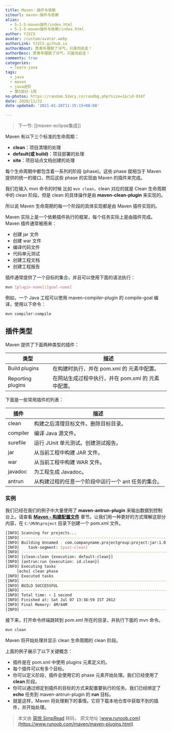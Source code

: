 ```yaml
---
title: Maven：插件与依赖
siteurl: maven-插件与依赖
alias:
  - 5-1-5-maven插件/index.html
  - 5-1-5-maven插件与依赖/index.html
author: YJ2CS
avatar: /custom/avatar.webp
authorLink: YJ2CS.github.io
authorAbout: 愿青年摆脱了冷气，只是向前走！
authorDesc: 愿青年摆脱了冷气，只是向前走！
comments: true
categories:
  - learn-java
tags:
  - java
  - maven
  - java进阶
  - 第5部分-1周
no-photos: https://random.52ecy.cn/randbg.php?size=1&rid-916f
date: 2020/11/22
date updated: '2021-01-28T11:15:15+08:00'

---
```


> 下一节: [[maven-eclipse集成]]

Maven 有以下三个标准的生命周期：

- **clean**：项目清理的处理
- **default(或 build)**：项目部署的处理
- **site**：项目站点文档创建的处理

每个生命周期中都包含着一系列的阶段 (phase)。这些 phase 就相当于 Maven 提供的统一的接口，然后这些 phase 的实现由 Maven 的插件来完成。

我们在输入 mvn 命令的时候 比如 `mvn clean`，clean 对应的就是 Clean 生命周期中的 clean 阶段。但是 clean 的具体操作是由 **maven-clean-plugin** 来实现的。

所以说 Maven 生命周期的每一个阶段的具体实现都是由 Maven 插件实现的。

Maven 实际上是一个依赖插件执行的框架，每个任务实际上是由插件完成。Maven 插件通常被用来：

- 创建 jar 文件
- 创建 war 文件
- 编译代码文件
- 代码单元测试
- 创建工程文档
- 创建工程报告

插件通常提供了一个目标的集合，并且可以使用下面的语法执行：

```bash
mvn [plugin-name]:[goal-name]
```

例如，一个 Java 工程可以使用 maven-compiler-plugin 的 compile-goal 编译，使用以下命令：

```bash
mvn compiler:compile
```

## 插件类型

Maven 提供了下面两种类型的插件：

| 类型                | 描述                             |
| ----------------- | ------------------------------ |
| Build plugins     | 在构建时执行，并在 pom.xml 的 元素中配置。     |
| Reporting plugins | 在网站生成过程中执行，并在 pom.xml 的 元素中配置。 |

下面是一些常用插件的列表：

| 插件       | 描述                           |
| -------- | ---------------------------- |
| clean    | 构建之后清理目标文件。删除目标目录。           |
| compiler | 编译 Java 源文件。                 |
| surefile | 运行 JUnit 单元测试。创建测试报告。        |
| jar      | 从当前工程中构建 JAR 文件。             |
| war      | 从当前工程中构建 WAR 文件。             |
| javadoc  | 为工程生成 Javadoc。               |
| antrun   | 从构建过程的任意一个阶段中运行一个 ant 任务的集合。 |

### 实例

我们已经在我们的例子中大量使用了 **maven-antrun-plugin** 来输出数据到控制台上。请查看 [**Maven - 构建配置文件**](https://www.runoob.com/maven/maven-build-profiles.html) 章节。让我们用一种更好的方式理解这部分内容，在 `C:\MVN\project` 目录下创建一个 pom.xml 文件。

```bash
[INFO] Scanning for projects...
[INFO] ------------------------------------------------------------------
[INFO] Building Unnamed - com.companyname.projectgroup:project:jar:1.0
[INFO]    task-segment: [post-clean]
[INFO] ------------------------------------------------------------------
[INFO] [clean:clean {execution: default-clean}]
[INFO] [antrun:run {execution: id.clean}]
[INFO] Executing tasks
	 [echo] clean phase
[INFO] Executed tasks
[INFO] ------------------------------------------------------------------
[INFO] BUILD SUCCESSFUL
[INFO] ------------------------------------------------------------------
[INFO] Total time: < 1 second
[INFO] Finished at: Sat Jul 07 13:38:59 IST 2012
[INFO] Final Memory: 4M/44M
[INFO] ------------------------------------------------------------------
```

接下来，打开命令终端跳转到 pom.xml 所在的目录，并执行下面的 mvn 命令。

```bash
mvn clean
```

Maven 将开始处理并显示 clean 生命周期的 clean 阶段。

上面的例子展示了以下关键概念：

- 插件是在 pom.xml 中使用 plugins 元素定义的。
- 每个插件可以有多个目标。
- 你可以定义阶段，插件会使用它的 phase 元素开始处理。我们已经使用了 **clean** 阶段。
- 你可以通过绑定到插件的目标的方式来配置要执行的任务。我们已经绑定了 **echo** 任务到 maven-antrun-plugin 的 **run** 目标。
- 就是这样，Maven 将处理剩下的事情。它将下载本地仓库中获取不到的插件，并开始处理。

> 本文由 [简悦 SimpRead](http://ksria.com/simpread/) 转码， 原文地址 [www.runoob.com](https://www.runoob.com/maven/maven-plugins.html)
